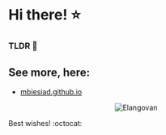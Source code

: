 # Hi there! ⭐

### TLDR 🚀

## See more, here: 

* [mbiesiad.github.io](https://mbiesiad.github.io/)

<p align="center">
	<img src=https://github-readme-stats.vercel.app/api?username=mbiesiad&show_icons=true alt=Elangovan />
</p>

Best wishes! :octocat:
